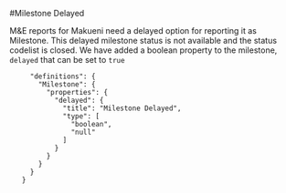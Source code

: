 #Milestone Delayed

M&E reports for Makueni need a delayed option for reporting it as Milestone. This delayed milestone status is not available and the status codelist is closed. We have added a boolean property to the milestone, `delayed` that can be set to `true`

```{
     "definitions": {
       "Milestone": {
         "properties": {
           "delayed": {
             "title": "Milestone Delayed",
             "type": [
               "boolean",
               "null"
             ]
           }
         }
       }
     }
   }
```